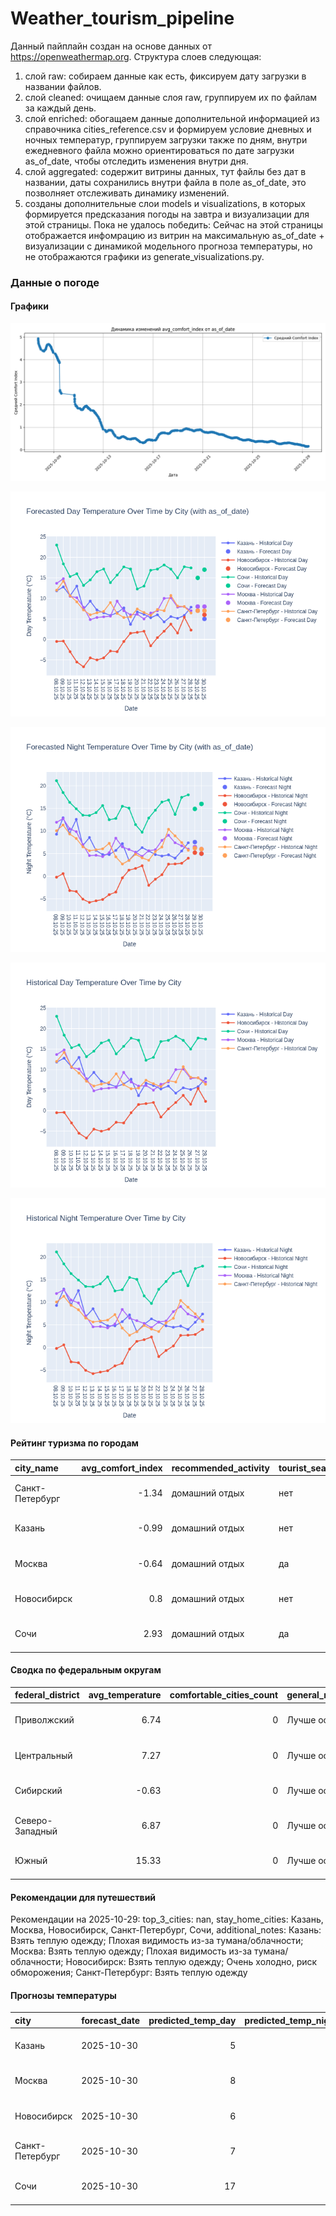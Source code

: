 # Weather_tourism_pipeline
Данный пайплайн создан на основе данных от https://openweathermap.org.
Структура слоев следующая:
  1) слой raw: 
  собираем данные как есть, фиксируем дату загрузки в названии файлов.
  2) слой cleaned:
  очищаем данные слоя raw, группируем их по файлам за каждый день.
  3) слой enriched:
  обогащаем данные дополнительной информацией из справочника cities_reference.csv и формируем условие дневных и ночных температур,
  группируем загрузки также по дням, внутри ежедневного файла можно ориентироваться по дате загрузки as_of_date, чтобы отследить изменения внутри дня.
  4) слой aggregated:
   содержит витрины данных, тут файлы без дат в названии, даты сохранились внутри файла в поле as_of_date, это позволняет отслеживать динамику изменений.
  6) созданы дополнительные слои models и visualizations, в которых формируется предсказания погоды на завтра и визуализации для этой страницы.
  Пока не удалось победить: Сейчас на этой страницы отображается инфомрацию из витрин на максимальную as_of_date + визуализации с динамикой модельного прогноза температуры, 
  но не отображаются графики из generate_visualizations.py.
<!-- WEATHER DATA START -->
### Данные о погоде

#### Графики
![Comfort Index Trend](data/visualizations/comfort_index_trend.png)

![Forecasted Day Temperature](data/visualizations/forecasted_day_temperature.png)

![Forecasted Night Temperature](data/visualizations/forecasted_night_temperature.png)

![Historical Day Temperature](data/visualizations/historical_day_temperature.png)

![Historical Night Temperature](data/visualizations/historical_night_temperature.png)

#### Рейтинг туризма по городам
| city_name       |   avg_comfort_index | recommended_activity   | tourist_season_match   | tourism_season   | tour_recommendation       | as_of_date          |
|:----------------|--------------------:|:-----------------------|:-----------------------|:-----------------|:--------------------------|:--------------------|
| Санкт-Петербург |               -1.34 | домашний отдых         | нет                    | Май-Сентябрь     | домашний отдых вне сезона | 2025-10-29 11:20:00 |
| Казань          |               -0.99 | домашний отдых         | нет                    | Май-Сентябрь     | домашний отдых вне сезона | 2025-10-29 11:20:00 |
| Москва          |               -0.64 | домашний отдых         | да                     | Круглогодично    | домашний отдых в сезон    | 2025-10-29 11:20:00 |
| Новосибирск     |                0.8  | домашний отдых         | нет                    | Июнь-Август      | домашний отдых вне сезона | 2025-10-29 11:20:00 |
| Сочи            |                2.93 | домашний отдых         | да                     | Май-Октябрь      | домашний отдых в сезон    | 2025-10-29 11:20:00 |

#### Сводка по федеральным округам
| federal_district   |   avg_temperature |   comfortable_cities_count | general_recommendation   | as_of_date          |
|:-------------------|------------------:|---------------------------:|:-------------------------|:--------------------|
| Приволжский        |              6.74 |                          0 | Лучше остаться дома      | 2025-10-29 11:20:00 |
| Центральный        |              7.27 |                          0 | Лучше остаться дома      | 2025-10-29 11:20:00 |
| Сибирский          |             -0.63 |                          0 | Лучше остаться дома      | 2025-10-29 11:20:00 |
| Северо-Западный    |              6.87 |                          0 | Лучше остаться дома      | 2025-10-29 11:20:00 |
| Южный              |             15.33 |                          0 | Лучше остаться дома      | 2025-10-29 11:20:00 |

#### Рекомендации для путешествий
Рекомендации на 2025-10-29: top_3_cities: nan, stay_home_cities: Казань, Москва, Новосибирск, Санкт-Петербург, Сочи, additional_notes: Казань: Взять теплую одежду; Плохая видимость из-за тумана/облачности; Москва: Взять теплую одежду; Плохая видимость из-за тумана/облачности; Новосибирск: Взять теплую одежду; Очень холодно, риск обморожения; Санкт-Петербург: Взять теплую одежду

#### Прогнозы температуры
| city            | forecast_date   |   predicted_temp_day |   predicted_temp_night | model_type       | as_of_date          |
|:----------------|:----------------|---------------------:|-----------------------:|:-----------------|:--------------------|
| Казань          | 2025-10-30      |                    5 |                      5 | LinearRegression | 2025-10-29 11:20:46 |
| Москва          | 2025-10-30      |                    8 |                      6 | LinearRegression | 2025-10-29 11:20:46 |
| Новосибирск     | 2025-10-30      |                    6 |                      5 | LinearRegression | 2025-10-29 11:20:46 |
| Санкт-Петербург | 2025-10-30      |                    7 |                      6 | LinearRegression | 2025-10-29 11:20:46 |
| Сочи            | 2025-10-30      |                   17 |                     16 | LinearRegression | 2025-10-29 11:20:46 |


<!-- WEATHER DATA END -->
